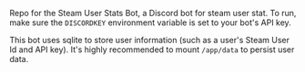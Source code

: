 Repo for the Steam User Stats Bot, a Discord bot for steam user stat.
To run, make sure the `DISCORDKEY` environment variable is set to your bot's API key.

This bot uses sqlite to store user information (such as a user's Steam User Id and API key). It's highly recommended to mount `/app/data` to persist user data.
